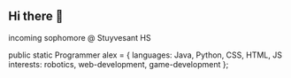 ## Hi there 👋

incoming sophomore @ Stuyvesant HS

public static Programmer alex = {
languages: Java, Python, CSS, HTML, JS
interests: robotics, web-development, game-development
};

